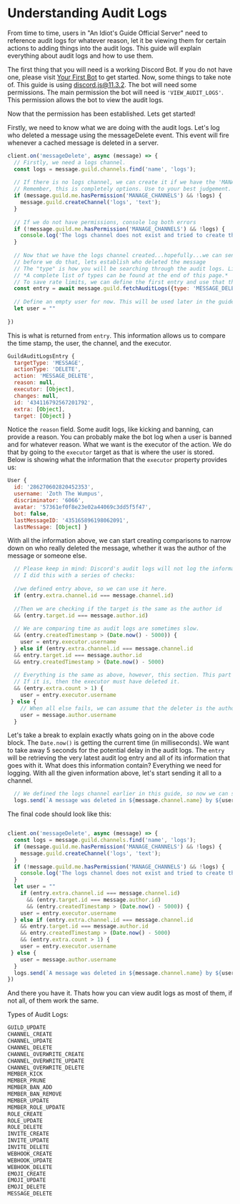 # Understanding Audit Logs

From time to time, users in "An Idiot's Guide Official Server" need to reference audit logs for whatever reason, let it be viewing them for certain actions to adding things into the audit logs. This guide will explain everything about audit logs and how to use them.

The first thing that you will need is a working Discord Bot. If you do not have one, please visit [Your First Bot](getting-started/your-basic-bot.md) to get started. Now, some things to take note of. This guide is using discord.js@11.3.2. The bot will need some permissions. The main permission the bot will need is `'VIEW_AUDIT_LOGS'`. This permission allows the bot to view the audit logs.

Now that the permission has been established. Lets get started!

Firstly, we need to know what we are doing with the audit logs. 
Let's log who deleted a message using the messageDelete event. This event will fire whenever a cached message is deleted in a server.

```js
client.on('messageDelete', async (message) => {
  // Firstly, we need a logs channel. 
  const logs = message.guild.channels.find('name', 'logs');
  
  // If there is no logs channel, we can create it if we have the 'MANAGE_CHANNELS' permission
  // Remember, this is completely options. Use to your best judgement.
  if (message.guild.me.hasPermission('MANAGE_CHANNELS') && !logs) {
    message.guild.createChannel('logs', 'text');
  }
  
  // If we do not have permissions, console log both errors
  if (!message.guild.me.hasPermission('MANAGE_CHANNELS') && !logs) { 
    console.log('The logs channel does not exist and tried to create the channel but I am lacking permissions')
  }
  
  // Now that we have the logs channel created...hopefully...we can send messages to it
  // before we do that, lets establish who deleted the message
  // The "type" is how you will be searching through the audit logs. Like roles updated or members banned.
  // *A complete list of types can be found at the end of this page.*
  // To save rate limits, we can define the first entry and use that throughout this event.
  const entry = await message.guild.fetchAuditLogs({type: 'MESSAGE_DELETE'}).then(audit => audit.entries.first())
  
  // Define an empty user for now. This will be used later in the guide.
  let user = ""
  
})
```
This is what is returned from `entry`. This information allows us to compare the time stamp, the user, the channel, and the executor.

```js
GuildAuditLogsEntry {
  targetType: 'MESSAGE',
  actionType: 'DELETE',
  action: 'MESSAGE_DELETE',
  reason: null,
  executor: [Object],
  changes: null,
  id: '434116792567201792',
  extra: [Object],
  target: [Object] }
```
Notice the `reason` field. Some audit logs, like kicking and banning, can provide a reason. You can probably make the bot log when a user is banned and for whatever reason. What we want is the executor of the action. We do that by going to the `executor` target as that is where the user is stored. Below is showing what the information that the `executor` property provides us:
```js
User {
  id: '286270602820452353',
  username: 'Zoth The Wumpus',
  discriminator: '6066',
  avatar: '57361ef0f8e23e02a44069c3dd5f5f47',
  bot: false,
  lastMessageID: '435165896198062091',
  lastMessage: [Object] }
```

With all the information above, we can start creating comparisons to narrow down on who really deleted the message, whether it was the author of the message or someone else.

```js
  // Please keep in mind: Discord's audit logs will not log the information if the author of that message deleted it.
  // I did this with a series of checks:
  
  //we defined entry above, so we can use it here.
  if (entry.extra.channel.id === message.channel.id)
  
  //Then we are checking if the target is the same as the author id
  && (entry.target.id === message.author.id)
  
  // We are comparing time as audit logs are sometimes slow. 
  && (entry.createdTimestamp > (Date.now() - 5000)) {
    user = entry.executor.username
  } else if (entry.extra.channel.id === message.channel.id 
  && entry.target.id === message.author.id
  && entry.createdTimestamp > (Date.now() - 5000)
  
  // Everything is the same as above, however, this section. This part is telling us if the count is greater than 1.
  // If it is, then the executor must have deleted it.
  && (entry.extra.count > 1) {
    user = entry.executor.username
 } else { 
    // When all else fails, we can assume that the deleter is the author.
    user = message.author.username
  }
```
Let's take a break to explain exactly whats going on in the above code block. The `Date.now()` is getting the current time (in milliseconds). We want to take away 5 seconds for the potential delay in the audit logs. The `entry` will be retrieving the very latest audit log entry and all of its information that goes with it. What does this information contain? Everything we need for logging.
With all the given information above, let's start sending it all to a channel.

```js
  // We defined the logs channel earlier in this guide, so now we can send it to the channel!
  logs.send(`A message was deleted in ${message.channel.name} by ${user}`;);
```
The final code should look like this:

```js

client.on('messageDelete', async (message) => {
  const logs = message.guild.channels.find('name', 'logs');
  if (message.guild.me.hasPermission('MANAGE_CHANNELS') && !logs) {
    message.guild.createChannel('logs', 'text');
  }
  if (!message.guild.me.hasPermission('MANAGE_CHANNELS') && !logs) { 
    console.log('The logs channel does not exist and tried to create the channel but I am lacking permissions')
  }  
  let user = ""
    if (entry.extra.channel.id === message.channel.id)
      && (entry.target.id === message.author.id)
      && (entry.createdTimestamp > (Date.now() - 5000)) {
    user = entry.executor.username
  } else if (entry.extra.channel.id === message.channel.id 
    && entry.target.id === message.author.id 
    && entry.createdTimestamp > (Date.now() - 5000) 
    && (entry.extra.count > 1) { 
    user = entry.executor.username
 } else { 
    user = message.author.username
  }
  logs.send(`A message was deleted in ${message.channel.name} by ${user}`);
})
```

And there you have it. Thats how you can view audit logs as most of them, if not all, of them work the same. 

Types of Audit Logs:
```js
GUILD_UPDATE
CHANNEL_CREATE
CHANNEL_UPDATE
CHANNEL_DELETE
CHANNEL_OVERWRITE_CREATE
CHANNEL_OVERWRITE_UPDATE
CHANNEL_OVERWRITE_DELETE
MEMBER_KICK
MEMBER_PRUNE
MEMBER_BAN_ADD
MEMBER_BAN_REMOVE
MEMBER_UPDATE
MEMBER_ROLE_UPDATE
ROLE_CREATE
ROLE_UPDATE
ROLE_DELETE
INVITE_CREATE
INVITE_UPDATE
INVITE_DELETE
WEBHOOK_CREATE
WEBHOOK_UPDATE
WEBHOOK_DELETE
EMOJI_CREATE
EMOJI_UPDATE
EMOJI_DELETE
MESSAGE_DELETE
```
